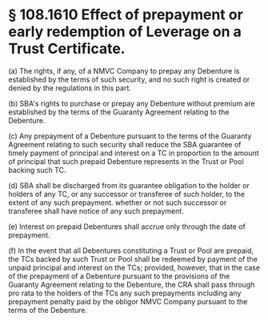 # § 108.1610   Effect of prepayment or early redemption of Leverage on a Trust Certificate.

(a) The rights, if any, of a NMVC Company to prepay any Debenture is established by the terms of such security, and no such right is created or denied by the regulations in this part.


(b) SBA's rights to purchase or prepay any Debenture without premium are established by the terms of the Guaranty Agreement relating to the Debenture.


(c) Any prepayment of a Debenture pursuant to the terms of the Guaranty Agreement relating to such security shall reduce the SBA guarantee of timely payment of principal and interest on a TC in proportion to the amount of principal that such prepaid Debenture represents in the Trust or Pool backing such TC.


(d) SBA shall be discharged from its guarantee obligation to the holder or holders of any TC, or any successor or transferee of such holder, to the extent of any such prepayment. whether or not such successor or transferee shall have notice of any such prepayment.


(e) Interest on prepaid Debentures shall accrue only through the date of prepayment.


(f) In the event that all Debentures constituting a Trust or Pool are prepaid, the TCs backed by such Trust or Pool shall be redeemed by payment of the unpaid principal and interest on the TCs; provided, however, that in the case of the prepayment of a Debenture pursuant to the provisions of the Guaranty Agreement relating to the Debenture, the CRA shall pass through pro rata to the holders of the TCs any such prepayments including any prepayment penalty paid by the obligor NMVC Company pursuant to the terms of the Debenture.





